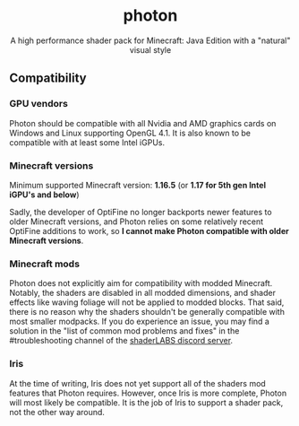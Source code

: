 <br><br>

<h1 align = "center">photon</h1>

<p align = "center">A high performance shader pack for Minecraft: Java Edition with a "natural" visual style</p>

## Compatibility

### GPU vendors

Photon should be compatible with all Nvidia and AMD graphics cards on Windows and Linux supporting OpenGL 4.1. It is also known to be compatible with at least some Intel iGPUs.

### Minecraft versions

Minimum supported Minecraft version: **1.16.5** (or **1.17 for 5th gen Intel iGPU's and below**)

Sadly, the developer of OptiFine no longer backports newer features to older Minecraft versions, and Photon relies on some relatively recent OptiFine additions to work, so **I cannot make Photon compatible with older Minecraft versions**.

### Minecraft mods

Photon does not explicitly aim for compatibility with modded Minecraft. Notably, the shaders are disabled in all modded dimensions, and shader effects like waving foliage will not be applied to modded blocks. That said, there is no reason why the shaders shouldn't be generally compatible with most smaller modpacks. If you do experience an issue, you may find a solution in the "list of common mod problems and fixes" in the \#troubleshooting channel of the [shaderLABS discord server](https://discord.gg/RpzWN9S).

### Iris

At the time of writing, Iris does not yet support all of the shaders mod features that Photon requires. However, once Iris is more complete, Photon will most likely be compatible. It is the job of Iris to support a shader pack, not the other way around.
